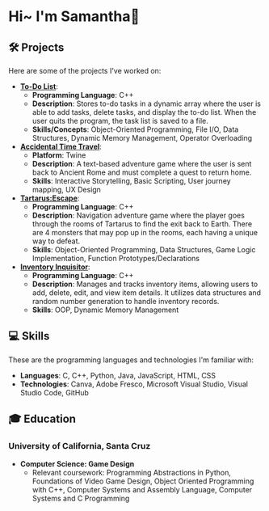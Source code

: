 # Hi~ I'm Samantha👋

## 🛠 Projects

Here are some of the projects I've worked on:

- **[To-Do List](https://replit.com/@ssiew/TodoList-20?v=1](https://github.com/quantumleapquokka/CISP-400/blob/main/todo.cpp))**:
  - **Programming Language**: C++
  - **Description**: Stores to-do tasks in a dynamic array where the user is able to add tasks, delete tasks, and display the to-do list. When the user quits the program, the task list is saved to a file.
  - **Skills/Concepts**: Object-Oriented Programming, File I/O, Data Structures, Dynamic Memory Management, Operator Overloading
- **[Accidental Time Travel](https://github.com/quantumleapquokka/quantumleapquokka/blob/main/Accidental%20Time%20Travel.html)**: 
  - **Platform**: Twine
  - **Description**: A text-based adventure game where the user is sent back to Ancient Rome and must complete a quest to return home.
  - **Skills**: Interactive Storytelling, Basic Scripting, User journey mapping, UX Design
- **[Tartarus:Escape](https://replit.com/@ssiew/TartarusEscape)**:
  - **Programming Language**: C++
  - **Description**: Navigation adventure game where the player goes through the rooms of Tartarus to find the exit back to Earth. There are 4 monsters that may pop up in the rooms, each having a unique way to defeat.
  - **Skills**: Object-Oriented Programming, Data Structures, Game Logic Implementation, Function Prototypes/Declarations
- **[Inventory Inquisitor](https://replit.com/@ssiew/Inventory-Inquisitor)**:
  - **Programming Language**: C++
  - **Description**: Manages and tracks inventory items, allowing users to add, delete, edit, and view item details. It utilizes data structures and random number generation to handle inventory records.
  - **Skills**: OOP, Dynamic Memory Management

## 💻 Skills
These are the programming languages and technologies I'm familiar with:

- **Languages**: C, C++, Python, Java, JavaScript, HTML, CSS
- **Technologies**: Canva, Adobe Fresco, Microsoft Visual Studio, Visual Studio Code, GitHub

## 🎓 Education

### University of California, Santa Cruz
- **Computer Science: Game Design** 
  - Relevant coursework: Programming Abstractions in Python, Foundations of Video Game Design, Object Oriented Programming with C++, Computer Systems and Assembly Language, Computer Systems and C Programming 


<!--
Formatting Stuff:
- **[Name](link)**:
  - **Programming Language**: 
  - **Description**:
  - **Skills**:
  - **Run the Code**: [View on Replit]


-->

<!--
**quantumleapquokka/quantumleapquokka** is a ✨ _special_ ✨ repository because its `README.md` (this file) appears on your GitHub profile.

Here are some ideas to get you started:

- 🔭 I’m currently working on ...
- 🌱 I’m currently learning ...
- 👯 I’m looking to collaborate on ...
- 🤔 I’m looking for help with ...
- 💬 Ask me about ...
- 📫 How to reach me: ...
- 😄 Pronouns: ...
- ⚡ Fun fact: ...
-->
